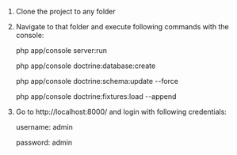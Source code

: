 1) Clone the project to any folder

2) Navigate to that folder and execute following commands with the console:

    php app/console server:run
    
    php app/console doctrine:database:create
    
    php app/console doctrine:schema:update --force
    
    php app/console doctrine:fixtures:load --append
    
3) Go to http://localhost:8000/ and login with following credentials:

    username: admin
    
    password: admin
